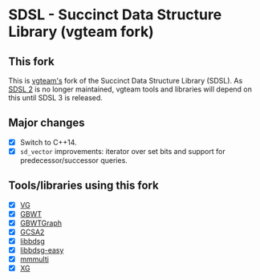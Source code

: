 # SDSL - Succinct Data Structure Library (vgteam fork)

## This fork

This is [vgteam's](https://github.com/vgteam) fork of the Succinct Data Structure Library (SDSL).
As [SDSL 2](https://github.com/simongog/sdsl-lite) is no longer maintained, vgteam tools and libraries will depend on this until SDSL 3 is released.

## Major changes

- [x] Switch to C++14.
- [x] `sd_vector` improvements: iterator over set bits and support for predecessor/successor queries.

## Tools/libraries using this fork

- [x] [VG](https://github.com/vgteam/vg)
- [x] [GBWT](https://github.com/jltsiren/gbwt)
- [x] [GBWTGraph](https://github.com/jltsiren/gbwtgraph)
- [x] [GCSA2](https://github.com/jltsiren/gcsa2)
- [x] [libbdsg](https://github.com/vgteam/libbdsg)
- [x] [libbdsg-easy](https://github.com/vgteam/libbdsg-easy)
- [x] [mmmulti](https://github.com/ekg/mmmulti)
- [x] [XG](https://github.com/vgteam/xg)
